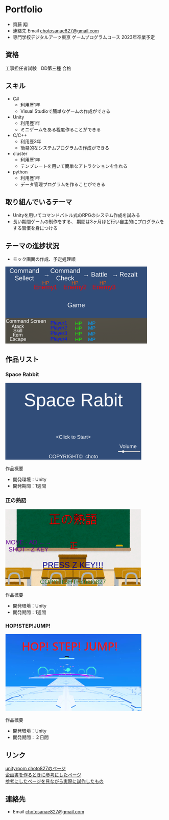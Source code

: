 
# Portfolio

- 齋藤 翔
- 連絡先 Email [chotosanae827@gmail.com](mailto:chotosanae827@gmail.com)
- 専門学校デジタルアーツ東京 ゲームプログラムコース 2023年卒業予定

## 資格
工事担任者試験　DD第三種 合格

## スキル
- C#
  - 利用歴1年
  - Visual Studioで簡単なゲームの作成ができる
- Unity
  - 利用歴1年
  - ミニゲームをある程度作ることができる
- C/C++
  - 利用歴3年
  - 簡易的なシステムプログラムの作成ができる
- cluster
  - 利用歴1年
  - テンプレートを用いて簡単なアトラクションを作れる
- python
  - 利用歴1年
  - データ管理プログラムを作ることができる

## 取り組んでいるテーマ
- Unityを用いてコマンドバトル式のRPGのシステム作成を試みる
- 長い期間ゲームの制作をする、  期間は3ヶ月ほど行い自主的にプログラムをする習慣を身につける

## テーマの進捗状況
- モック画面の作成、予定処理順

<img src="images/RPG_Mok.png" alt="作品名1" style="height: 240px">

## 作品リスト
### Space Rabbit
[<img src="images/SpaceRabbit.png" alt="作品名1" style="height: 240px">](https://unityroom.com/games/space_rabbit)

作品概要

- 開発環境：Unity
- 開発期間：1週間

### 正の熟語
[<img src="images/Sei.png" alt="作品名2" style="height: 240px">](https://unityroom.com/games/sei_choto)

作品概要

- 開発環境：Unity
- 開発期間：1週間

### HOP!STEP!JUMP!
[<img src="images/HOP!STEP!JUMP!.png" alt="作品名2" style="height: 240px">](https://cluster.mu/w/f59915c6-b41e-4b7d-973b-7d5b239a33cd)


作品概要

- 開発環境：Unity
- 開発期間：２日間

## リンク
[unityroom choto827のページ](https://unityroom.com/users/9ulmc1sqyaojpx64dtfz)<br>
[企画書を作るときに参考にしたページ](https://www.byking.jp/blog/2019/06/28/%E8%8D%89%E6%A1%88%E6%9B%B8%E3%80%81%E4%BC%81%E7%94%BB%E6%9B%B8%E3%80%81%E4%BB%95%E6%A7%98%E6%9B%B8%E3%81%A3%E3%81%A6%E3%81%A9%E3%82%93%E3%81%AA%E3%83%A2%E3%83%8E%EF%BC%9F/)<br>
[参考にしたページを見ながら実際に試作したもの](https://unityroom.com/games/2d_shooting)

## 連絡先
- Email [chotosanae827@gmail.com](mailto:chotosanae827@gmail.com)
